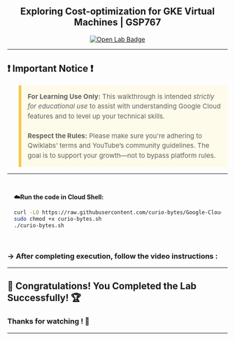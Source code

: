 <h2 align="center">
Exploring Cost-optimization for GKE Virtual Machines | GSP767
</h2>

<div align="center">
  <a href="https://www.cloudskillsboost.google/games/6219/labs/39440" target="_blank" rel="noopener noreferrer">
    <img src="https://img.shields.io/badge/Open_Lab-Cloud_Skills_Boost-4285F4?style=for-the-badge&logo=google&logoColor=white&labelColor=34A853" alt="Open Lab Badge">
  </a>
</div>

---

## ❗ Important Notice ❗

<blockquote style="background-color: #fffbea; border-left: 6px solid #f7c948; padding: 1em; font-size: 15px; line-height: 1.5;">
  <strong>For Learning Use Only:</strong> This walkthrough is intended <em>strictly for educational use</em> to assist with understanding Google Cloud features and to level up your technical skills.
  <br><br>
  <strong>Respect the Rules:</strong> Please make sure you're adhering to Qwiklabs’ terms and YouTube’s community guidelines. The goal is to support your growth—not to bypass platform rules.
</blockquote>

---

<div style="padding: 15px; margin: 10px 0;">
<p><strong>☁️Run the code in Cloud Shell:</strong></p>

```bash
curl -LO https://raw.githubusercontent.com/curio-bytes/Google-Cloud-Arcade/main/Exploring%20Cost-optimization%20for%20GKE%20Virtual%20Machines/curio-bytes.sh
sudo chmod +x curio-bytes.sh
./curio-bytes.sh
```
</div>


### -> After completing execution, follow the video instructions : 

---
## 🎉 Congratulations! You Completed the Lab Successfully! 🏆

### Thanks for watching ! 💮
---
